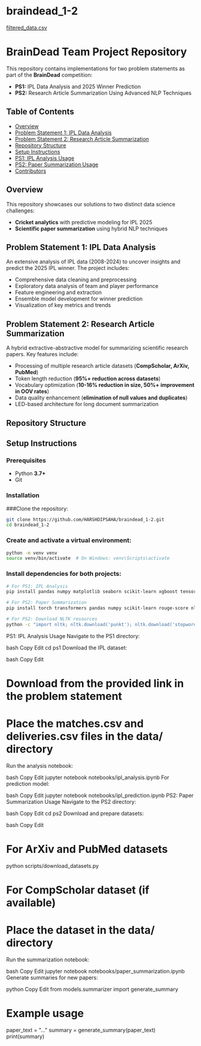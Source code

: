 # braindead_1-2

[filtered_data.csv](https://www.kaggle.com/datasets/harshdipsaha/arxiv-data-from-2023-25)


# BrainDead Team Project Repository  

This repository contains implementations for two problem statements as part of the **BrainDead** competition:  

- **PS1:** IPL Data Analysis and 2025 Winner Prediction  
- **PS2:** Research Article Summarization Using Advanced NLP Techniques  

## Table of Contents  
- [Overview](#overview)  
- [Problem Statement 1: IPL Data Analysis](#problem-statement-1-ipl-data-analysis)  
- [Problem Statement 2: Research Article Summarization](#problem-statement-2-research-article-summarization)  
- [Repository Structure](#repository-structure)  
- [Setup Instructions](#setup-instructions)  
- [PS1: IPL Analysis Usage](#ps1-ipl-analysis-usage)  
- [PS2: Paper Summarization Usage](#ps2-paper-summarization-usage)  
- [Contributors](#contributors)  

## Overview  
This repository showcases our solutions to two distinct data science challenges:  

- **Cricket analytics** with predictive modeling for IPL 2025  
- **Scientific paper summarization** using hybrid NLP techniques  

## Problem Statement 1: IPL Data Analysis  
An extensive analysis of IPL data (2008-2024) to uncover insights and predict the 2025 IPL winner. The project includes:  

- Comprehensive data cleaning and preprocessing  
- Exploratory data analysis of team and player performance  
- Feature engineering and extraction  
- Ensemble model development for winner prediction  
- Visualization of key metrics and trends  

## Problem Statement 2: Research Article Summarization  
A hybrid extractive-abstractive model for summarizing scientific research papers. Key features include:  

- Processing of multiple research article datasets (**CompScholar, ArXiv, PubMed**)  
- Token length reduction (**95%+ reduction across datasets**)  
- Vocabulary optimization (**10-16% reduction in size, 50%+ improvement in OOV rates**)  
- Data quality enhancement (**elimination of null values and duplicates**)  
- LED-based architecture for long document summarization  

## Repository Structure  











## Setup Instructions  

### Prerequisites  
- Python **3.7+**  
- Git  

### Installation  

###Clone the repository:  
```bash
git clone https://github.com/HARSHDIPSAHA/braindead_1-2.git
cd braindead_1-2
```

### Create and activate a virtual environment:

```bash
python -m venv venv
source venv/bin/activate  # On Windows: venv\Scripts\activate
```
### Install dependencies for both projects:

```bash
# For PS1: IPL Analysis
pip install pandas numpy matplotlib seaborn scikit-learn xgboost tensorflow

# For PS2: Paper Summarization
pip install torch transformers pandas numpy scikit-learn rouge-score nltk

# For PS2: Download NLTK resources
python -c "import nltk; nltk.download('punkt'); nltk.download('stopwords')"

```
PS1: IPL Analysis Usage
Navigate to the PS1 directory:

bash
Copy
Edit
cd ps1
Download the IPL dataset:

bash
Copy
Edit
# Download from the provided link in the problem statement
# Place the matches.csv and deliveries.csv files in the data/ directory
Run the analysis notebook:

bash
Copy
Edit
jupyter notebook notebooks/ipl_analysis.ipynb
For prediction model:

bash
Copy
Edit
jupyter notebook notebooks/ipl_prediction.ipynb
PS2: Paper Summarization Usage
Navigate to the PS2 directory:

bash
Copy
Edit
cd ps2
Download and prepare datasets:

bash
Copy
Edit
# For ArXiv and PubMed datasets
python scripts/download_datasets.py

# For CompScholar dataset (if available)
# Place the dataset in the data/ directory
Run the summarization notebook:

bash
Copy
Edit
jupyter notebook notebooks/paper_summarization.ipynb
Generate summaries for new papers:

python
Copy
Edit
from models.summarizer import generate_summary

# Example usage
paper_text = "..."
summary = generate_summary(paper_text)
print(summary)


